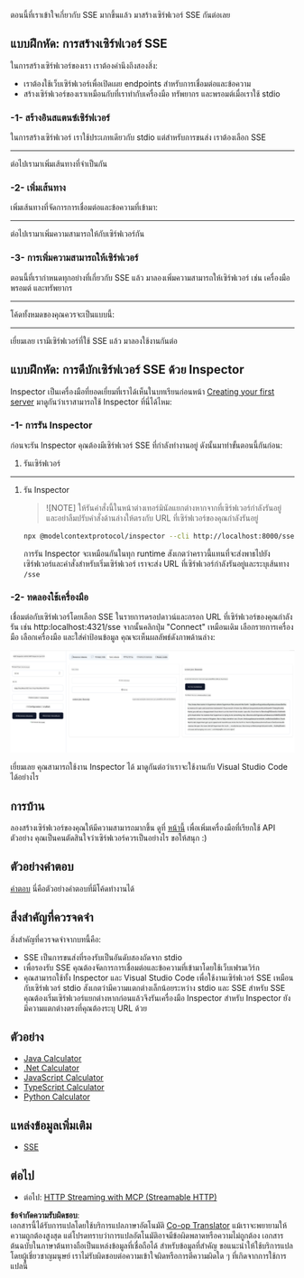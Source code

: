 <!--
CO_OP_TRANSLATOR_METADATA:
{
  "original_hash": "d90ca3d326c48fab2ac0ebd3a9876f59",
  "translation_date": "2025-07-04T17:31:11+00:00",
  "source_file": "03-GettingStarted/05-sse-server/README.md",
  "language_code": "th"
}
-->
ตอนนี้ที่เราเข้าใจเกี่ยวกับ SSE มากขึ้นแล้ว มาสร้างเซิร์ฟเวอร์ SSE กันต่อเลย

## แบบฝึกหัด: การสร้างเซิร์ฟเวอร์ SSE

ในการสร้างเซิร์ฟเวอร์ของเรา เราต้องคำนึงถึงสองสิ่ง:

- เราต้องใช้เว็บเซิร์ฟเวอร์เพื่อเปิดเผย endpoints สำหรับการเชื่อมต่อและข้อความ
- สร้างเซิร์ฟเวอร์ของเราเหมือนกับที่เราทำกับเครื่องมือ ทรัพยากร และพรอมต์เมื่อเราใช้ stdio

### -1- สร้างอินสแตนซ์เซิร์ฟเวอร์

ในการสร้างเซิร์ฟเวอร์ เราใช้ประเภทเดียวกับ stdio แต่สำหรับการขนส่ง เราต้องเลือก SSE

---

ต่อไปเรามาเพิ่มเส้นทางที่จำเป็นกัน

### -2- เพิ่มเส้นทาง

เพิ่มเส้นทางที่จัดการการเชื่อมต่อและข้อความที่เข้ามา:

---

ต่อไปเรามาเพิ่มความสามารถให้กับเซิร์ฟเวอร์กัน

### -3- การเพิ่มความสามารถให้เซิร์ฟเวอร์

ตอนนี้ที่เรากำหนดทุกอย่างที่เกี่ยวกับ SSE แล้ว มาลองเพิ่มความสามารถให้เซิร์ฟเวอร์ เช่น เครื่องมือ พรอมต์ และทรัพยากร

---

โค้ดทั้งหมดของคุณควรจะเป็นแบบนี้:

---

เยี่ยมเลย เรามีเซิร์ฟเวอร์ที่ใช้ SSE แล้ว มาลองใช้งานกันต่อ

## แบบฝึกหัด: การดีบักเซิร์ฟเวอร์ SSE ด้วย Inspector

Inspector เป็นเครื่องมือที่ยอดเยี่ยมที่เราได้เห็นในบทเรียนก่อนหน้า [Creating your first server](/03-GettingStarted/01-first-server/README.md) มาดูกันว่าเราสามารถใช้ Inspector ที่นี่ได้ไหม:

### -1- การรัน Inspector

ก่อนจะรัน Inspector คุณต้องมีเซิร์ฟเวอร์ SSE ที่กำลังทำงานอยู่ ดังนั้นมาทำขั้นตอนนี้กันก่อน:

1. รันเซิร์ฟเวอร์

---

1. รัน Inspector

    > ![NOTE]
    > ให้รันคำสั่งนี้ในหน้าต่างเทอร์มินัลแยกต่างหากจากที่เซิร์ฟเวอร์กำลังรันอยู่ และอย่าลืมปรับคำสั่งด้านล่างให้ตรงกับ URL ที่เซิร์ฟเวอร์ของคุณกำลังรันอยู่

    ```sh
    npx @modelcontextprotocol/inspector --cli http://localhost:8000/sse --method tools/list
    ```

    การรัน Inspector จะเหมือนกันในทุก runtime สังเกตว่าคราวนี้แทนที่จะส่งพาธไปยังเซิร์ฟเวอร์และคำสั่งสำหรับเริ่มเซิร์ฟเวอร์ เราจะส่ง URL ที่เซิร์ฟเวอร์กำลังรันอยู่และระบุเส้นทาง `/sse`

### -2- ทดลองใช้เครื่องมือ

เชื่อมต่อกับเซิร์ฟเวอร์โดยเลือก SSE ในรายการดรอปดาวน์และกรอก URL ที่เซิร์ฟเวอร์ของคุณกำลังรัน เช่น http:localhost:4321/sse จากนั้นคลิกปุ่ม "Connect" เหมือนเดิม เลือกรายการเครื่องมือ เลือกเครื่องมือ และใส่ค่าป้อนข้อมูล คุณจะเห็นผลลัพธ์ดังภาพด้านล่าง:

![SSE Server running in inspector](../../../../translated_images/sse-inspector.d86628cc597b8fae807a31d3d6837842f5f9ee1bcc6101013fa0c709c96029ad.th.png)

เยี่ยมเลย คุณสามารถใช้งาน Inspector ได้ มาดูกันต่อว่าเราจะใช้งานกับ Visual Studio Code ได้อย่างไร

## การบ้าน

ลองสร้างเซิร์ฟเวอร์ของคุณให้มีความสามารถมากขึ้น ดูที่ [หน้านี้](https://api.chucknorris.io/) เพื่อเพิ่มเครื่องมือที่เรียกใช้ API ตัวอย่าง คุณเป็นคนตัดสินใจว่าเซิร์ฟเวอร์ควรเป็นอย่างไร ขอให้สนุก :)

## ตัวอย่างคำตอบ

[คำตอบ](./solution/README.md) นี่คือตัวอย่างคำตอบที่มีโค้ดทำงานได้

## สิ่งสำคัญที่ควรจดจำ

สิ่งสำคัญที่ควรจดจำจากบทนี้คือ:

- SSE เป็นการขนส่งที่รองรับเป็นอันดับสองถัดจาก stdio
- เพื่อรองรับ SSE คุณต้องจัดการการเชื่อมต่อและข้อความที่เข้ามาโดยใช้เว็บเฟรมเวิร์ก
- คุณสามารถใช้ทั้ง Inspector และ Visual Studio Code เพื่อใช้งานเซิร์ฟเวอร์ SSE เหมือนกับเซิร์ฟเวอร์ stdio สังเกตว่ามีความแตกต่างเล็กน้อยระหว่าง stdio และ SSE สำหรับ SSE คุณต้องเริ่มเซิร์ฟเวอร์แยกต่างหากก่อนแล้วจึงรันเครื่องมือ Inspector สำหรับ Inspector ยังมีความแตกต่างตรงที่คุณต้องระบุ URL ด้วย

## ตัวอย่าง

- [Java Calculator](../samples/java/calculator/README.md)
- [.Net Calculator](../../../../03-GettingStarted/samples/csharp)
- [JavaScript Calculator](../samples/javascript/README.md)
- [TypeScript Calculator](../samples/typescript/README.md)
- [Python Calculator](../../../../03-GettingStarted/samples/python)

## แหล่งข้อมูลเพิ่มเติม

- [SSE](https://developer.mozilla.org/en-US/docs/Web/API/Server-sent_events)

## ต่อไป

- ต่อไป: [HTTP Streaming with MCP (Streamable HTTP)](../06-http-streaming/README.md)

**ข้อจำกัดความรับผิดชอบ**:  
เอกสารนี้ได้รับการแปลโดยใช้บริการแปลภาษาอัตโนมัติ [Co-op Translator](https://github.com/Azure/co-op-translator) แม้เราจะพยายามให้ความถูกต้องสูงสุด แต่โปรดทราบว่าการแปลอัตโนมัติอาจมีข้อผิดพลาดหรือความไม่ถูกต้อง เอกสารต้นฉบับในภาษาต้นทางถือเป็นแหล่งข้อมูลที่เชื่อถือได้ สำหรับข้อมูลที่สำคัญ ขอแนะนำให้ใช้บริการแปลโดยผู้เชี่ยวชาญมนุษย์ เราไม่รับผิดชอบต่อความเข้าใจผิดหรือการตีความผิดใด ๆ ที่เกิดจากการใช้การแปลนี้